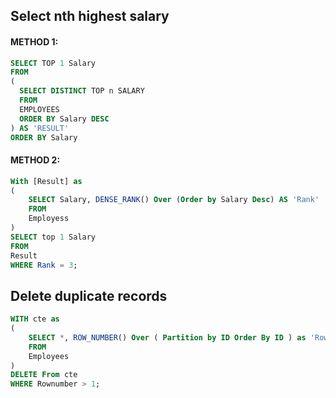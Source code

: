 ## Select nth highest salary
#### METHOD 1:
```sql
SELECT TOP 1 Salary
FROM
(
  SELECT DISTINCT TOP n SALARY
  FROM
  EMPLOYEES
  ORDER BY Salary DESC
) AS 'RESULT'
ORDER BY Salary
```
#### METHOD 2:
```sql
With [Result] as
(
	SELECT Salary, DENSE_RANK() Over (Order by Salary Desc) AS 'Rank'
	FROM 
	Employess
)
SELECT top 1 Salary 
FROM
Result
WHERE Rank = 3;
```
## Delete duplicate records
```sql
WITH cte as
(
	SELECT *, ROW_NUMBER() Over ( Partition by ID Order By ID ) as 'Rownumber'
	FROM
	Employees
)
DELETE From cte
WHERE Rownumber > 1;

```
